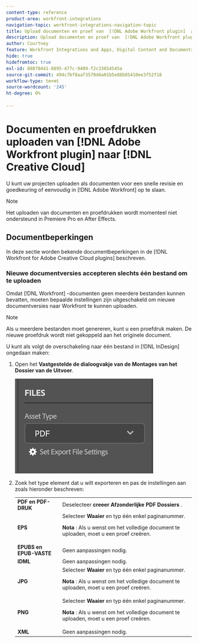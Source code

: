 ```yaml
---
content-type: reference
product-area: workfront-integrations
navigation-topic: workfront-integrations-navigation-topic
title: Upload documenten en proef van  [!DNL Adobe Workfront plugin]  aan  [!DNL Creative Cloud]
description: Upload documenten en proef van  [!DNL Adobe Workfront plugin]  aan  [!DNL Creative Cloud]
author: Courtney
feature: Workfront Integrations and Apps, Digital Content and Documents
hide: true
hidefromtoc: true
exl-id: 88870441-8895-477c-9409-f2c33654545a
source-git-commit: 494c7bf8aaf3570d4a01b5e88b85410ee3f52f18
workflow-type: tm+mt
source-wordcount: '245'
ht-degree: 0%

---
```


# Documenten en proefdrukken uploaden van [!DNL Adobe Workfront plugin] naar [!DNL Creative Cloud]

U kunt uw projecten uploaden als documenten voor een snelle revisie en goedkeuring of eenvoudig in [!DNL Adobe Workfront] op te slaan.

>[!NOTE]
>
>Het uploaden van documenten en proefdrukken wordt momenteel niet ondersteund in Premiere Pro en After Effects.


## Documentbeperkingen

In deze sectie worden bekende documentbeperkingen in de [!DNL Workfront for Adobe Creative Cloud plugins] beschreven.

### Nieuwe documentversies accepteren slechts één bestand om te uploaden

Omdat [!DNL Workfront] -documenten geen meerdere bestanden kunnen bevatten, moeten bepaalde instellingen zijn uitgeschakeld om nieuwe documentversies naar Workfront te kunnen uploaden.

>[!NOTE]
>
>Als u meerdere bestanden moet genereren, kunt u een proefdruk maken. De nieuwe proefdruk wordt niet gekoppeld aan het originele document.



U kunt als volgt de overschakeling naar één bestand in [!DNL InDesign] ongedaan maken:

1. Open het **Vastgestelde de dialoogvakje van de Montages van het Dossier van de Uitvoer**.

   ![&#x200B; de uitvoermontages van het Dossier &#x200B;](assets/file-export-settings.png)

1. Zoek het type element dat u wilt exporteren en pas de instellingen aan zoals hieronder beschreven:

   <table>
    <tr>
    <td><strong> PDF en PDF-DRUK </strong>
    </td>
    <td>Deselecteer <strong> creeer Afzonderlijke PDF Dossiers </strong>.
    </td>
    </tr>
    <tr>
    <td><strong> EPS </strong>
    </td>
    <td>Selecteer <strong> Waaier </strong> en typ één enkel paginanummer. 
    <p>
    <strong> Nota </strong>: Als u wenst om het volledige document te uploaden, moet u een proef creëren. 
    </td>
    </tr>
    <tr>
    <td><strong> EPUBS en EPUB-VASTE </strong>
    </td>
    <td>Geen aanpassingen nodig.
    </td>
    </tr>
    <tr>
    <td><strong> IDML </strong>
    </td>
    <td>Geen aanpassingen nodig.
    </td>
    </tr>
    <tr>
    <td><strong>JPG </strong>
    </td>
    <td>Selecteer <strong> Waaier </strong> en typ één enkel paginanummer. 
    <p>
    <strong> Nota </strong>: Als u wenst om het volledige document te uploaden, moet u een proef creëren. 
    </td>
    </tr>
    <tr>
    <td><strong> PNG </strong>
    </td>
    <td>Selecteer <strong> Waaier </strong> en typ één enkel paginanummer. 
    <p>
    <strong> Nota </strong>: Als u wenst om het volledige document te uploaden, moet u een proef creëren. 
    </td>
    </tr>
    <tr>
    <td><strong> XML </strong>
    </td>
    <td>Geen aanpassingen nodig. 
    </td>
    </tr>
    </table>
